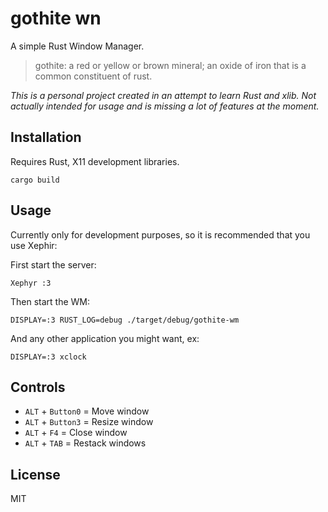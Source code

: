# gothite wn

A simple Rust Window Manager.

> gothite: a red or yellow or brown mineral; an oxide of iron that is a common constituent of rust.

*This is a personal project created in an attempt to learn Rust and xlib. Not actually intended for usage and is missing a lot of features at the moment.*

## Installation

Requires Rust, X11 development libraries.

```
cargo build
```

## Usage

Currently only for development purposes, so it is recommended that you use Xephir:

First start the server:

```
Xephyr :3
```

Then start the WM:

```
DISPLAY=:3 RUST_LOG=debug ./target/debug/gothite-wm
```

And any other application you might want, ex:

```
DISPLAY=:3 xclock
```

## Controls

* `ALT` + `Button0` = Move window
* `ALT` + `Button3` = Resize window
* `ALT` + `F4` = Close window
* `ALT` + `TAB` = Restack windows

## License

MIT
